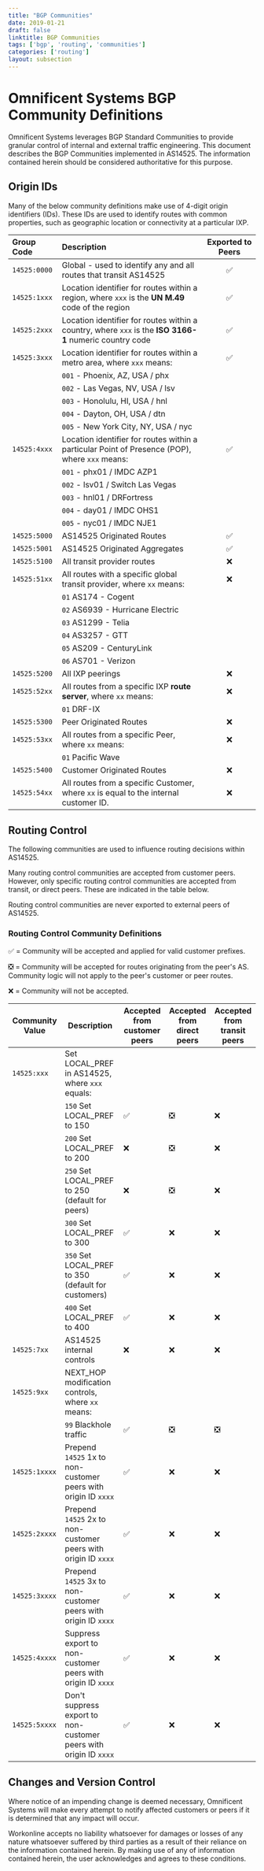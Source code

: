 ```yaml
---
title: "BGP Communities"
date: 2019-01-21
draft: false
linktitle: BGP Communities
tags: ['bgp', 'routing', 'communities']
categories: ['routing']
layout: subsection
---
```


# Omnificent Systems BGP Community Definitions

Omnificent Systems leverages BGP Standard Communities to provide granular control of internal and external traffic engineering. This document describes the BGP Communities implemented in AS14525. The information contained herein should be considered authoritative for this purpose.

## Origin IDs

Many of the below community definitions make use of 4-digit origin identifiers (IDs). These IDs are used to identify routes with common properties, such as geographic location or connectivity at a particular IXP.

| Group Code   | Description                                                             | Exported to Peers
| :---------   | :---------------------------------------------------------------------- | :---------------: |
| `14525:0000` | Global - used to identify any and all routes that transit AS14525       | ✅ |
| `14525:1xxx` | Location identifier for routes within a region, where `xxx` is the **UN M.49** code of the region | ✅ |
| `14525:2xxx` | Location identifier for routes within a country, where `xxx` is the **ISO 3166-1** numeric country code | ✅ |
| `14525:3xxx` | Location identifier for routes within a metro area, where `xxx` means:  | ✅ |
|              | `001` - Phoenix, AZ, USA / phx                                          | |
|              | `002` - Las Vegas, NV, USA / lsv                                        | |
|              | `003` - Honolulu, HI, USA / hnl                                         | |
|              | `004` - Dayton, OH, USA / dtn                                           | |
|              | `005` - New York City, NY, USA / nyc                                    | |
| `14525:4xxx` | Location identifier for routes within a particular Point of Presence (POP), where `xxx` means:  | ✅ |
|              | `001` - phx01 / IMDC AZP1                                               | |
|              | `002` - lsv01 / Switch Las Vegas                                        | |
|              | `003` - hnl01 / DRFortress                                              | |
|              | `004` - day01 / IMDC OHS1                                               | |
|              | `005` - nyc01 / IMDC NJE1                                               | |
| `14525:5000` | AS14525 Originated Routes                                               | ✅ |
| `14525:5001` | AS14525 Originated Aggregates                                           | ✅ |
| `14525:5100` | All transit provider routes                                             | ❌ |
| `14525:51xx` | All routes with a specific global transit provider, where `xx` means:   | ❌ |
|              | `01` AS174 - Cogent                                                     | |
|              | `02` AS6939 - Hurricane Electric                                        | |
|              | `03` AS1299 - Telia                                                     | |
|              | `04` AS3257 - GTT                                                       | |
|              | `05` AS209 - CenturyLink                                                | |
|              | `06` AS701 - Verizon                                                    | |
| `14525:5200` | All IXP peerings                                                        | ❌ |
| `14525:52xx` | All routes from a specific IXP **route server**, where `xx` means:      | ❌ |
|              | `01` DRF-IX                                                             | |
| `14525:5300` | Peer Originated Routes                                                  | ❌ |
| `14525:53xx` | All routes from a specific Peer, where `xx` means:                      | ❌ |
|              | `01` Pacific Wave                                                       | |
| `14525:5400` | Customer Originated Routes                                              | ❌ |
| `14525:54xx` | All routes from a specific Customer, where `xx` is equal to the internal customer ID. | ❌ |

## Routing Control

The following communities are used to influence routing decisions within AS14525.

Many routing control communities are accepted from customer peers. However, only specific routing control communities are accepted from transit, or direct peers. These are indicated in the table below.

Routing control communities are never exported to external peers of AS14525.

### Routing Control Community Definitions

✅ = Community will be accepted and applied for valid customer prefixes.

❎ = Community will be accepted for routes originating from the peer's AS. Community logic will not apply to the peer's customer or peer routes.

❌ = Community will not be accepted.

| Community Value | Description                              | Accepted from customer peers | Accepted from direct peers | Accepted from transit peers |
|-----------------|-------------------------------------------------------------------|-----|-----|-----|
| `14525:xxx`     | Set LOCAL_PREF in AS14525, where `xxx` equals:                    |     |     |     |
|                 | `150` Set LOCAL_PREF to 150                                       | ✅ | ❎ | ❌ |
|                 | `200` Set LOCAL_PREF to 200                                       | ❌ | ❎ | ❌ |
|                 | `250` Set LOCAL_PREF to 250 (default for peers)                   | ❌ | ❎ | ❌ |
|                 | `300` Set LOCAL_PREF to 300                                       | ✅ | ❌ | ❌ |
|                 | `350` Set LOCAL_PREF to 350 (default for customers)               | ✅ | ❌ | ❌ |
|                 | `400` Set LOCAL_PREF to 400                                       | ✅ | ❌ | ❌ |
| `14525:7xx`     | AS14525 internal controls                                         | ❌ | ❌ | ❌ |
| `14525:9xx`     | NEXT_HOP modification controls, where `xx` means:                 |     |     |    |
|                 | `99` Blackhole traffic                                            | ✅ | ❎ | ❎ |
| `14525:1xxxx`   | Prepend `14525` 1x to non-customer peers with origin ID `xxxx`    | ✅ | ❌ | ❌ |
| `14525:2xxxx`   | Prepend `14525` 2x to non-customer peers with origin ID `xxxx`    | ✅ | ❌ | ❌ |
| `14525:3xxxx`   | Prepend `14525` 3x to non-customer peers with origin ID `xxxx`    | ✅ | ❌ | ❌ |
| `14525:4xxxx`   | Suppress export to non-customer peers with origin ID `xxxx`       | ✅ | ❌ | ❌ |
| `14525:5xxxx`   | Don't suppress export to non-customer peers with origin ID `xxxx` | ✅ | ❌ | ❌ |

## Changes and Version Control

Where notice of an impending change is deemed necessary, Omnificent Systems will make every attempt to notify affected customers or peers if it is determined that any impact will occur.

Workonline accepts no liability whatsoever for damages or losses of any nature whatsoever suffered by third parties as a result of their reliance on the information contained herein. By making use of any of information contained herein, the user acknowledges and agrees to these conditions.
